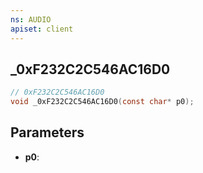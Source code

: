 ```yaml
---
ns: AUDIO
apiset: client
---
```

## _0xF232C2C546AC16D0

```c
// 0xF232C2C546AC16D0
void _0xF232C2C546AC16D0(const char* p0);
```


## Parameters
* **p0**: